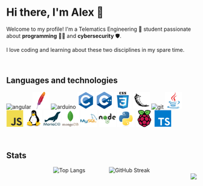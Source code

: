 <!--
**alexmncn/alexmncn** is a ✨ _special_ ✨ repository because its `README.md` (this file) appears on your GitHub profile.

Here are some ideas to get you started:

- 🔭 I’m currently working on ...
- 🌱 I’m currently learning ...
- 👯 I’m looking to collaborate on ...
- 🤔 I’m looking for help with ...
- 💬 Ask me about ...
- 📫 How to reach me: ...
- 😄 Pronouns: ...
- ⚡ Fun fact: ...
-->

<h1>Hi there, I'm Alex 👋</h1>

Welcome to my profile! I'm a Telematics Engineering 📡 student passionate about **programming** 👨‍💻 and **cybersecurity** 🛡️. 

I love coding and learning about these two disciplines in my spare time.


&nbsp;&nbsp;
<h2>Languages and technologies</h2>
<p align="left">
  <img src="https://api.iconify.design/devicon:angular.svg" alt="angular" title="angular" width="45" height="45"/>
  <img src="https://raw.githubusercontent.com/devicons/devicon/master/icons/apache/apache-original.svg" alt="apache" title="apache" width="45" height="45"/>
  <img src="https://cdn.worldvectorlogo.com/logos/arduino-1.svg" alt="arduino" title="arduino" width="45" height="45"/>
   <img src="https://raw.githubusercontent.com/devicons/devicon/master/icons/c/c-original.svg" alt="c" title="c" width="45" height="45"/>
  <img src="https://raw.githubusercontent.com/devicons/devicon/master/icons/cplusplus/cplusplus-original.svg" alt="cplusplus" title="cplusplus" width="45" height="45"/>
  <img src="https://raw.githubusercontent.com/devicons/devicon/master/icons/css3/css3-original-wordmark.svg" alt="css3" title="css3" width="45" height="45"/>
  <img src="https://raw.githubusercontent.com/devicons/devicon/master/icons/flask/flask-original.svg" alt="flask" title="flask" width="45" height="45"/>
  <img src="https://www.vectorlogo.zone/logos/git-scm/git-scm-icon.svg" alt="git" title="git" width="45" height="45"/
  <img src="https://raw.githubusercontent.com/devicons/devicon/master/icons/html5/html5-original-wordmark.svg" alt="html5" title="html5" width="45" height="45"/>
  <img src="https://raw.githubusercontent.com/devicons/devicon/master/icons/java/java-original.svg" alt="java" title="java" width="45" height="45"/>
  <img src="https://raw.githubusercontent.com/devicons/devicon/master/icons/javascript/javascript-original.svg" alt="javascript" title="javascript" width="45" height="45"/>
  <img src="https://raw.githubusercontent.com/devicons/devicon/master/icons/linux/linux-original.svg" alt="linux" title="linux" width="45" height="45"/>
  <img src="https://raw.githubusercontent.com/devicons/devicon/master/icons/mariadb/mariadb-original-wordmark.svg" alt="mariadb" title="mariadb" width="45" height="45"/>
  <img src="https://raw.githubusercontent.com/devicons/devicon/master/icons/mongodb/mongodb-original-wordmark.svg" alt="mongodb" title="mongodb" width="45" height="45"/>
  <img src="https://raw.githubusercontent.com/devicons/devicon/master/icons/mysql/mysql-original-wordmark.svg" alt="mysql" title="mysql" width="45" height="45"/>
  <img src="https://raw.githubusercontent.com/devicons/devicon/master/icons/nodejs/nodejs-original-wordmark.svg" alt="nodejs" title="nodejs" width="45" height="45"/>
  <img src="https://raw.githubusercontent.com/devicons/devicon/master/icons/python/python-original.svg" alt="python" title="python" width="45" height="45"/> 
  <img src="https://raw.githubusercontent.com/devicons/devicon/master/icons/raspberrypi/raspberrypi-original.svg" alt="raspberrypi" title="raspberrypi" width="45" height="45"/>
  <img src="https://raw.githubusercontent.com/devicons/devicon/master/icons/typescript/typescript-original.svg" alt="typescript" title="typescript" width="45" height="45"/>
</p>


&nbsp;&nbsp;
<h2>Stats</h2>
  <section align="center">
    <img src="https://github-readme-stats.vercel.app/api/top-langs/?username=alexmncn&layout=compact&theme=github_dark&hide_border=true&" alt="Top Langs"/>
    &nbsp;&nbsp;&nbsp;&nbsp;&nbsp;&nbsp;&nbsp;&nbsp;&nbsp;&nbsp;&nbsp;&nbsp;&nbsp;&nbsp;
    <img src="https://github-readme-streak-stats.herokuapp.com?user=alexmncn&theme=github-dark-blue&hide_border=true&card_width=445&date_format=j%20M%5B%20Y%5D&mode=weekly" alt="GitHub Streak"/>
  </section>
  
  <div align="right">
    <img src="https://komarev.com/ghpvc/?username=alexmncn&label=Profile%20views&color=2d6ecf&style=flat"/>
  </div>
